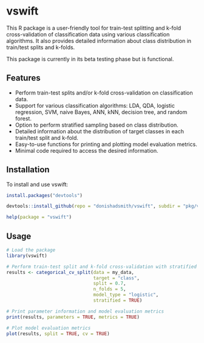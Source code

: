 # vswift
This R package is a user-friendly tool for train-test splitting and k-fold cross-validation of classification data using various classification algorithms. It also provides detailed information about class distribution in train/test splits and k-folds.

This package is currently in its beta testing phase but is functional.


## Features

- Perform train-test splits and/or k-fold cross-validation on classification data.
- Support for various classification algorithms: LDA, QDA, logistic regression, SVM, naive Bayes, ANN, kNN, decision tree, and random forest.
- Option to perform stratified sampling based on class distribution.
- Detailed information about the distribution of target classes in each train/test split and k-fold.
- Easy-to-use functions for printing and plotting model evaluation metrics.
- Minimal code required to access the desired information.

## Installation

To install and use vswift:

```R
install.packages("devtools")

devtools::install_github(repo = "donishadsmith/vswift", subdir = "pkg/vswift")

help(package = "vswift")
```
## Usage

```R
# Load the package
library(vswift)

# Perform train-test split and k-fold cross-validation with stratified sampling
results <- categorical_cv_split(data = my_data,
                                target = "class",
                                split = 0.7,
                                n_folds = 5,
                                model_type = "logistic",
                                stratified = TRUE)

# Print parameter information and model evaluation metrics
print(results, parameters = TRUE, metrics = TRUE)

# Plot model evaluation metrics
plot(results, split = TRUE, cv = TRUE)
```
